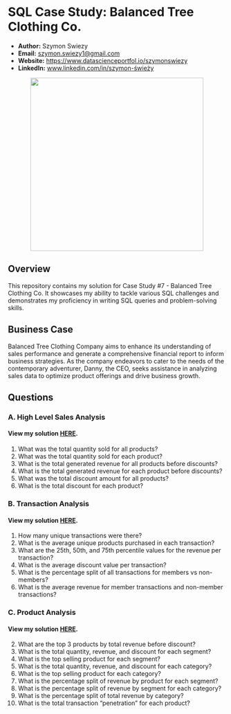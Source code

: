 # SQL Case Study: Balanced Tree Clothing Co.

- **Author:** Szymon Swiezy
- **Email:** szymon.swiezy1@gmail.com
- **Website:** https://www.datascienceportfol.io/szymonswiezy
- **LinkedIn:** www.linkedin.com/in/szymon-świeży

<p align="center">
<img src="https://github.com/SimonAnalyst/SQL-project/blob/main/7.png?raw=true" align="center" width="400" height="400" >

## Overview

This repository contains my solution for Case Study #7 - Balanced Tree Clothing Co. It showcases my ability to tackle various SQL challenges and demonstrates my proficiency in writing SQL queries and problem-solving skills.


## Business Case

Balanced Tree Clothing Company aims to enhance its understanding of sales performance and generate a comprehensive financial report to inform business strategies. As the company endeavors to cater to the needs of the contemporary adventurer, Danny, the CEO, seeks assistance in analyzing sales data to optimize product offerings and drive business growth.


## Questions

### A. High Level Sales Analysis

#### View my solution [HERE](https://github.com/SimonAnalyst/SQL_project/blob/main/Solutions/A.%20High%20Level%20Sales%20Analysis.md).

1. What was the total quantity sold for all products?
2. What was the total quantity sold for each product?
3. What is the total generated revenue for all products before discounts?
4. What is the total generated revenue for each product before discounts?
5. What was the total discount amount for all products?
6. What is the total discount for each product?

### B. Transaction Analysis

#### View my solution [HERE](https://github.com/SimonAnalyst/SQL_project/blob/main/Solutions/B.%20Transaction%20Analysis.md).

1. How many unique transactions were there?
2. What is the average unique products purchased in each transaction?
3. What are the 25th, 50th, and 75th percentile values for the revenue per transaction?
4. What is the average discount value per transaction?
5. What is the percentage split of all transactions for members vs non-members?
6. What is the average revenue for member transactions and non-member transactions?

### C. Product Analysis

#### View my solution [HERE](https://github.com/SimonAnalyst/SQL_project/blob/main/Solutions/C.%20Product%20Analysis.md).

2. What are the top 3 products by total revenue before discount?
3. What is the total quantity, revenue, and discount for each segment?
4. What is the top selling product for each segment?
5. What is the total quantity, revenue, and discount for each category?
6. What is the top selling product for each category?
7. What is the percentage split of revenue by product for each segment?
8. What is the percentage split of revenue by segment for each category?
9. What is the percentage split of total revenue by category?
10. What is the total transaction “penetration” for each product?
